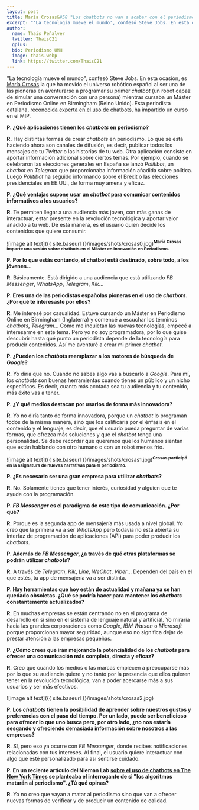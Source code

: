 ```yaml
---
layout: post
title: María Crosas&#58 "Los chatbots no van a acabar con el periodismo"
excerpt: "'La tecnología mueve el mundo', confesó Steve Jobs. En esta ocasión, es María Crosas la que ha movido el universo robótico español al ser una de las pioneras en aventurarse a programar su primer chatbot (un robot capaz de simular una conversación con una persona) mientras cursaba un Máster en Periodismo Online en Birmingham (Reino Unido). Esta periodista catalana, reconocida experta en el uso de chatbots, ha impartido un curso en el MIP."
author:
  name: Thais Peñalver
  twitter: ThaisC21
  gplus:  
  bio: Periodismo UMH
  image: thais.webp
  link: https://twitter.com/ThaisC21
---
```

"La tecnología mueve el mundo", confesó Steve Jobs. En esta ocasión, es [María Crosas](https://twitter.com/mcrosasb?lang=es) la que ha movido el universo robótico español al ser una de las pioneras en aventurarse a programar su primer *chatbot*  (un robot capaz de simular una conversación con una persona) mientras cursaba un Máster en Periodismo Online en Birmingham (Reino Unido). Esta periodista catalana, [reconocida experta en el uso de chatbots](https://dinfografia.wordpress.com/), ha impartido un curso en el MIP.

**P. ¿Qué aplicaciones tienen los _chatbots_ en periodismo?**

**R.** Hay distintas formas de crear *chatbots* en periodismo. Lo que se está haciendo ahora son canales de difusión, es decir, publicar todos los mensajes de tu *Twitter* o las historias de tu web. Otra aplicación consiste en aportar información adicional sobre ciertos temas. Por ejemplo, cuando se celebraron las elecciones generales en España se lanzó *Politibot*, un *chatbot* en *Telegram* que proporcionaba información añadida sobre política. Luego *Politibot* ha seguido informando sobre el Brexit o las elecciones presidenciales en EE.UU., de forma muy amena y eficaz. 

**P. ¿Qué ventajas supone usar un _chatbot_ para comunicar contenidos informativos a los usuarios?**

**R**. Te permiten llegar a una audiencia más joven, con más ganas de interactuar, estar presente en la revolución tecnológica y aportar valor añadido a tu web. De esta manera, es el usuario quien decide los contenidos que quiere consumir.

![image alt text]({{ site.baseurl }}/images/shots/crosas0.jpg)<sup>**María Crosas imparte una sesión sobre chatbots en el Máster en Innovación en Periodismo.**

**P. Por lo que estás contando, el chatbot está destinado, sobre todo, a los jóvenes…**

**R**. Básicamente. Está dirigido a una audiencia que está utilizando *FB Messenger*, *WhatsApp*, *Telegram*, *Kik*…

**P. Eres una de las periodistas españolas pioneras en el uso de _chatbots_. ¿Por qué te interesaste por ellos?**

**R**. Me interesé por casualidad. Estuve cursando un Máster en Periodismo Online en Birmingham (Inglaterra) y comencé a escuchar los términos *chatbots*, *Telegram*… Como me inquietan las nuevas tecnologías, empecé a interesarme en este tema. Pero yo no soy programadora, por lo que quise descubrir hasta qué punto un periodista depende de la tecnología para producir contenidos. Así me aventuré a crear mi primer *chatbot*.

**P. ¿Pueden los _chatbots_ reemplazar a los motores de búsqueda de _Google_?**

**R**. Yo diría que no. Cuando no sabes algo vas a buscarlo a *Google*. Para mí, los *chatbots* son buenas herramientas cuando tienes un público y un nicho específicos. Es decir, cuanto más acotada sea tu audiencia y tu contenido, más éxito vas a tener.

**P. ¿Y qué medios destacan por usarlos de forma más innovadora?**

**R**. Yo no diría tanto de forma innovadora, porque un *chatbot* lo programan todos de la misma manera, sino que los calificaría por el énfasis en el contenido y el lenguaje, es decir, que el usuario pueda preguntar de varias formas, que ofrezca más soluciones y  que el *chatbot* tenga una personalidad. Se debe recordar que queremos que los humanos sientan que están hablando con otro humano o con un robot menos frío.

![image alt text]({{ site.baseurl }}/images/shots/crosas1.jpg)<sup>**Crosas participó en la asignatura de nuevas narrativas para el periodismo.**

**P. ¿Es necesario ser una gran empresa para utilizar _chatbots_?**

**R**. No. Solamente tienes que tener interés, curiosidad y alguien que te ayude con la programación.

**P. _FB Messenger_ es el paradigma de este tipo de comunicación. ¿Por qué?**

**R**. Porque es la segunda app de mensajería más usada a nivel global. Yo creo que la primera va a ser *WhatsApp* pero todavía no está abierta su interfaz de programación de aplicaciones (API) para poder producir los *chatbots*.

**P. Además de _FB Messenger_, ¿a través de qué otras plataformas se podrán utilizar _chatbots_?**

**R**. A través de *Telegram*, *Kik*, *Line*, *WeChat*, *Viber*… Dependen del país en el que estés, tu app de mensajería va a ser distinta.

**P. Hay herramientas que hoy están de actualidad y mañana ya se han quedado obsoletas. ¿Qué se podría hacer para mantener los _chatbots_ constantemente actualizados?**

**R**. En muchas empresas se están centrando no en el programa de desarrollo en sí sino en el sistema de lenguaje natural y artificial. Yo miraría hacia las grandes corporaciones como *Google*, *IBM Watson* o *Microsoft* porque proporcionan mayor seguridad, aunque eso no significa dejar de prestar atención a las empresas pequeñas.

**P. ¿Cómo crees que irán mejorando la potencialidad de los _chatbots_ para ofrecer una comunicación más completa, directa y eficaz?**

**R**. Creo que cuando los medios o las marcas empiecen a preocuparse más por lo que su audiencia quiere y no tanto por la presencia que ellos quieren tener en la revolución tecnológica, van a poder acercarse más a sus usuarios y ser más efectivos.

![image alt text]({{ site.baseurl }}/images/shots/crosas2.jpg)

**P. Los _chatbots_ tienen la posibilidad de aprender sobre nuestros gustos y preferencias con el paso del tiempo. Por un lado, puede ser beneficioso para ofrecer lo que uno busca pero, por otro lado, ¿no nos estaría sesgando y ofreciendo demasiada información sobre nosotros a las empresas?**

**R**. Sí, pero eso ya ocurre con *FB Messenger*, donde recibes notificaciones relacionadas con tus intereses. Al final, el usuario quiere interactuar con algo que esté personalizado para así sentirse cuidado.

**P. En un reciente artículo del Nieman Lab [sobre el uso de chatbots en The New York Times](http://www.niemanlab.org/2017/04/this-is-how-the-new-york-times-is-using-bots-to-create-more-one-to-one-experiences-with-readers/) se planteaba el interrogante de si "los algoritmos matarán al periodismo". ¿Tú qué opinas?**

**R**. Yo no creo que vayan a matar al periodismo sino que van a ofrecer nuevas formas de verificar y de producir un contenido de calidad.